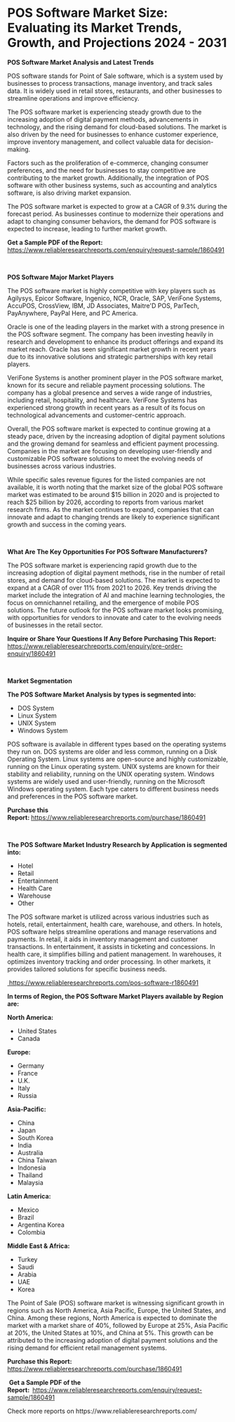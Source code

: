 <p><h1>POS Software Market Size: Evaluating its Market Trends, Growth, and Projections 2024 - 2031</h1></p><p><strong>POS Software Market Analysis and Latest Trends</strong></p>
<p><p>POS software stands for Point of Sale software, which is a system used by businesses to process transactions, manage inventory, and track sales data. It is widely used in retail stores, restaurants, and other businesses to streamline operations and improve efficiency.</p><p>The POS software market is experiencing steady growth due to the increasing adoption of digital payment methods, advancements in technology, and the rising demand for cloud-based solutions. The market is also driven by the need for businesses to enhance customer experience, improve inventory management, and collect valuable data for decision-making.</p><p>Factors such as the proliferation of e-commerce, changing consumer preferences, and the need for businesses to stay competitive are contributing to the market growth. Additionally, the integration of POS software with other business systems, such as accounting and analytics software, is also driving market expansion.</p><p>The POS software market is expected to grow at a CAGR of 9.3% during the forecast period. As businesses continue to modernize their operations and adapt to changing consumer behaviors, the demand for POS software is expected to increase, leading to further market growth.</p></p>
<p><strong>Get a Sample PDF of the Report:&nbsp;</strong> <a href="https://www.reliableresearchreports.com/enquiry/request-sample/1860491">https://www.reliableresearchreports.com/enquiry/request-sample/1860491</a></p>
<p>&nbsp;</p>
<p><strong>POS Software Major Market Players</strong></p>
<p><p>The POS software market is highly competitive with key players such as Agilysys, Epicor Software, Ingenico, NCR, Oracle, SAP, VeriFone Systems, AccuPOS, CrossView, IBM, JD Associates, Maitre'D POS, ParTech, PayAnywhere, PayPal Here, and PC America.</p><p>Oracle is one of the leading players in the market with a strong presence in the POS software segment. The company has been investing heavily in research and development to enhance its product offerings and expand its market reach. Oracle has seen significant market growth in recent years due to its innovative solutions and strategic partnerships with key retail players.</p><p>VeriFone Systems is another prominent player in the POS software market, known for its secure and reliable payment processing solutions. The company has a global presence and serves a wide range of industries, including retail, hospitality, and healthcare. VeriFone Systems has experienced strong growth in recent years as a result of its focus on technological advancements and customer-centric approach.</p><p>Overall, the POS software market is expected to continue growing at a steady pace, driven by the increasing adoption of digital payment solutions and the growing demand for seamless and efficient payment processing. Companies in the market are focusing on developing user-friendly and customizable POS software solutions to meet the evolving needs of businesses across various industries.</p><p>While specific sales revenue figures for the listed companies are not available, it is worth noting that the market size of the global POS software market was estimated to be around $15 billion in 2020 and is projected to reach $25 billion by 2026, according to reports from various market research firms. As the market continues to expand, companies that can innovate and adapt to changing trends are likely to experience significant growth and success in the coming years.</p></p>
<p>&nbsp;</p>
<p><strong>What Are The Key Opportunities For POS Software Manufacturers?</strong></p>
<p><p>The POS software market is experiencing rapid growth due to the increasing adoption of digital payment methods, rise in the number of retail stores, and demand for cloud-based solutions. The market is expected to expand at a CAGR of over 11% from 2021 to 2026. Key trends driving the market include the integration of AI and machine learning technologies, the focus on omnichannel retailing, and the emergence of mobile POS solutions. The future outlook for the POS software market looks promising, with opportunities for vendors to innovate and cater to the evolving needs of businesses in the retail sector.</p></p>
<p><strong>Inquire or Share Your Questions If Any Before Purchasing This Report:</strong> <a href="https://www.reliableresearchreports.com/enquiry/pre-order-enquiry/1860491">https://www.reliableresearchreports.com/enquiry/pre-order-enquiry/1860491</a></p>
<p>&nbsp;</p>
<p><strong>Market Segmentation</strong></p>
<p><strong>The POS Software Market Analysis by types is segmented into:</strong></p>
<p><ul><li>DOS System</li><li>Linux System</li><li>UNIX System</li><li>Windows System</li></ul></p>
<p><p>POS software is available in different types based on the operating systems they run on. DOS systems are older and less common, running on a Disk Operating System. Linux systems are open-source and highly customizable, running on the Linux operating system. UNIX systems are known for their stability and reliability, running on the UNIX operating system. Windows systems are widely used and user-friendly, running on the Microsoft Windows operating system. Each type caters to different business needs and preferences in the POS software market.</p></p>
<p><strong>Purchase this Report:&nbsp;</strong><a href="https://www.reliableresearchreports.com/purchase/1860491">https://www.reliableresearchreports.com/purchase/1860491</a></p>
<p>&nbsp;</p>
<p><strong>The POS Software Market Industry Research by Application is segmented into:</strong></p>
<p><ul><li>Hotel</li><li>Retail</li><li>Entertainment</li><li>Health Care</li><li>Warehouse</li><li>Other</li></ul></p>
<p><p>The POS software market is utilized across various industries such as hotels, retail, entertainment, health care, warehouse, and others. In hotels, POS software helps streamline operations and manage reservations and payments. In retail, it aids in inventory management and customer transactions. In entertainment, it assists in ticketing and concessions. In health care, it simplifies billing and patient management. In warehouses, it optimizes inventory tracking and order processing. In other markets, it provides tailored solutions for specific business needs.</p></p>
<p><a href="https://www.reliableresearchreports.com/pos-software-r1860491">&nbsp;https://www.reliableresearchreports.com/pos-software-r1860491</a></p>
<p><strong>In terms of Region, the POS Software Market Players available by Region are:</strong></p>
<p>
    <p> <strong> North America: </strong>
        <ul>
            <li>United States</li>
            <li>Canada</li>
        </ul>
        </p> 
    <p> <strong> Europe: </strong>
        <ul>
            <li>Germany</li>
            <li>France</li>
            <li>U.K.</li>
            <li>Italy</li>
            <li>Russia</li>
        </ul>
        </p> 
    <p> <strong> Asia-Pacific: </strong>
        <ul>
            <li>China</li>
            <li>Japan</li>
            <li>South Korea</li>
            <li>India</li>
            <li>Australia</li>
            <li>China Taiwan</li>
            <li>Indonesia</li>
            <li>Thailand</li>
            <li>Malaysia</li>
        </ul>
        </p> 
    <p> <strong> Latin America: </strong>
        <ul>
            <li>Mexico</li>
            <li>Brazil</li>
            <li>Argentina Korea</li>
            <li>Colombia</li>
        </ul>
        </p> 
    <p> <strong> Middle East & Africa: </strong>
        <ul>
            <li>Turkey</li>
            <li>Saudi</li>
            <li>Arabia</li>
            <li>UAE</li>
            <li>Korea</li>
        </ul>
    </p>
    </p>
<p><p>The Point of Sale (POS) software market is witnessing significant growth in regions such as North America, Asia Pacific, Europe, the United States, and China. Among these regions, North America is expected to dominate the market with a market share of 40%, followed by Europe at 25%, Asia Pacific at 20%, the United States at 10%, and China at 5%. This growth can be attributed to the increasing adoption of digital payment solutions and the rising demand for efficient retail management systems.</p></p>
<p><strong>Purchase this Report: </strong><a href="https://www.reliableresearchreports.com/purchase/1860491">https://www.reliableresearchreports.com/purchase/1860491</a></p>
<p>&nbsp;<strong>Get a Sample PDF of the Report:&nbsp;&nbsp;</strong><a href="https://www.reliableresearchreports.com/enquiry/request-sample/1860491">https://www.reliableresearchreports.com/enquiry/request-sample/1860491</a></p>
<p><strong></strong></p>
<p>Check more reports on https://www.reliableresearchreports.com/</p>